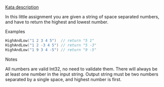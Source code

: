[Kata description](https://www.codewars.com/kata/554b4ac871d6813a03000035/go)

In this little assignment you are given a string of space separated numbers, and have to return the highest and lowest number.

Examples

```go
HighAndLow("1 2 3 4 5")  // return "5 1"
HighAndLow("1 2 -3 4 5") // return "5 -3"
HighAndLow("1 9 3 4 -5") // return "9 -5"
```

Notes

All numbers are valid Int32, no need to validate them.
There will always be at least one number in the input string.
Output string must be two numbers separated by a single space, and highest number is first.
